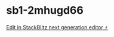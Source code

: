 # sb1-2mhugd66

[Edit in StackBlitz next generation editor ⚡️](https://stackblitz.com/~/github.com/MarxMad/sb1-2mhugd66)